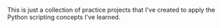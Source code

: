 This is just a collection of practice projects that I've created to apply the Python scripting concepts I've learned. 
